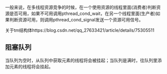 一般来说，在多线程资源竞争的时候，在一个使用资源的线程里面(消费者)判断资源是否可用，如果不可用调用pthread_cond_wait，在另一个线程里面(生产者)如果判断资源可用，则调用pthread_cond_signal发送一个资源可用信号。

关于tm结构体https://blog.csdn.net/qq_27633421/article/details/75305511

## 阻塞队列
当队列为空时，从队列中获取元素的线程将会被挂起；当队列是满时，往队列里添加元素的线程将会挂起。